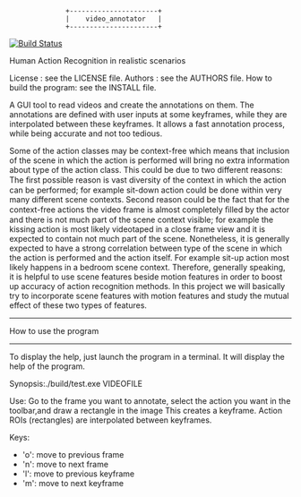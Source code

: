                   +----------------------+
                  |    video_annotator   |
                  +----------------------+

[![Build Status](https://travis-ci.org/arnaud-ramey/video_annotator.svg)](https://travis-ci.org/arnaud-ramey/video_annotator)

Human Action Recognition in realistic scenarios

License :                  see the LICENSE file.
Authors :                  see the AUTHORS file.
How to build the program:  see the INSTALL file.

A GUI tool to read videos and create the annotations on them. The
annotations are defined with user inputs at some keyframes, while they are
interpolated between these keyframes. It allows a fast annotation process,
while being accurate and not too tedious.

Some of the action classes may be context-free which means that inclusion of
the scene in which the action is performed will bring no extra information
about type of the action class. This could be due to two different reasons:
The ﬁrst possible reason is vast diversity of the context in which the
action can be performed; for example sit-down action could be done within
very many different scene contexts. Second reason could be the fact that for
the context-free actions the video frame is almost completely ﬁlled by the
actor and there is not much part of the scene context visible; for example
the kissing action is most likely videotaped in a close frame view and it is
expected to contain not much part of the scene. Nonetheless, it is generally
expected to have a strong correlation between type of the scene in which the
action is performed and the action itself. For example sit-up action most
likely happens in a bedroom scene context. Therefore, generally speaking, it
is helpful to use scene features beside motion features in order to boost up
accuracy of action recognition methods. In this project we will basically
try to incorporate scene features with motion features and study the mutual
effect of these two types of features.

________________________________________________________________________________

How to use the program
________________________________________________________________________________
To display the help, just launch the program in a terminal.
It will display the help of the program.

Synopsis:./build/test.exe VIDEOFILE

Use:
Go to the frame you want to annotate,
select the action you want in the toolbar,and draw a rectangle in the image
This creates a keyframe.
Action ROIs (rectangles) are interpolated between keyframes.

Keys:
 * 'o': move to previous frame
 * 'n': move to next     frame
 * 'l': move to previous keyframe
 * 'm': move to next     keyframe
